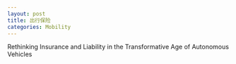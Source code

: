 ```yaml
---
layout: post
title: 出行保险
categories: Mobility
---
```


Rethinking Insurance and Liability in the Transformative Age of Autonomous Vehicles
